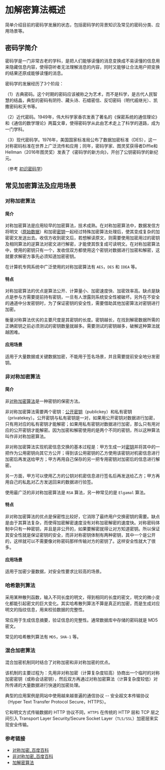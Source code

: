 # 加解密算法概述

简单介绍目前的密码学发展的状态，包括密码学的背景知识及常见的密码分类、应用场景等。

## 密码学简介

密码学是一门非常古老的学科，是把人们能够读懂的消息变换成不易读懂的信息用来隐藏信息内容，使得窃听者无法理解消息的内容，同时又能够让合法用户把变换的结果还原成能够读懂的消息。

密码学的发展经历了3个阶段：

（1）古典密码。这个时期的密码应该被称之为艺术，而不是科学，是古代人民智慧的结晶，典型的密码有阴符、藏头诗、石蜡密信、反切密码（明代戚继光）、凯撒密码和天书等。

（2）近代密码。1949年，伟大科学家香农发表了著名的《保密系统的通信理论》和《通信的数学理论》两篇文章，使得密码学从此由艺术走上了科学的道路，成为一门学科。

（3）现代密码学。1976年，美国国家标准局公布了数据加密标准（DES），这一对称密码标准在世界上广泛流传和应用；同年，密码学家、图灵奖获得者Diffie和Hellman（2016年图灵奖）发表了《密码学的新方向》，开创了公钥密码学的新纪元。

（参考 [初识密码学](https://zhuanlan.zhihu.com/p/25157493)）

## 常见加密算法及应用场景

### 对称加密算法

#### 简介

对称加密算法是应用较早的加密算法，技术成熟。在对称加密算法中，数据发信方将明文（[原始数据](https://baike.baidu.com/item/%E5%8E%9F%E5%A7%8B%E6%95%B0%E6%8D%AE/10119290)）和加密[密钥](https://baike.baidu.com/item/%E5%AF%86%E9%92%A5)一起经过特殊加密算法处理后，使其变成复杂的加密密文发送出去。收信方收到密文后，若想解读原文，则需要使用加密用过的密钥及相同算法的逆算法对密文进行解密，才能使其恢复成可读明文。在对称加密算法中，使用的密钥只有一个，发收信双方都使用这个密钥对数据进行加密和解密，这就要求解密方事先必须知道加密密钥。

在计算机专网系统中广泛使用的对称加密算法有 `AES`，`DES` 和 `IDEA` 等。



#### 特点

对称加密算法的优点是算法公开、计算量小、加密速度快、加密效率高。缺点是缺点是参与方需要提前持有密钥，一旦有人泄露则系统安全性被破坏。另外在不安全的通道中分发密钥时，为了保证密钥的安全性，需要借助其他加密算法对密钥进行加密。

衡量对称算法优劣的主要尺度是其密钥的长度。密钥越长，在找到解密数据所需的正确密钥之前必须测试的密钥数量就越多。需要测试的密钥越多，破解这种算法就越困难。

#### 应用场景

适用于大量数据或关键数据加密，不能用于签名场景，并且需要提前安全地分发密钥。

### 非对称加密算法

#### 简介

非[对称加密算法](https://baike.baidu.com/item/%E5%AF%B9%E7%A7%B0%E5%8A%A0%E5%AF%86%E7%AE%97%E6%B3%95)是一种密钥的保密方法。

非对称加密算法需要两个密钥：[公开密钥](https://baike.baidu.com/item/%E5%85%AC%E5%BC%80%E5%AF%86%E9%92%A5/7453570)（publickey）和私有密钥（privatekey）。公开密钥与私有密钥是一对，如果用公开密钥对数据进行加密，只有用对应的私有密钥才能解密；如果用私有密钥对数据进行加密，那么只有用对应的公开密钥才能解密。因为加密和解密使用的是两个不同的密钥，所以这种算法叫作非对称加密算法。

非对称加密算法实现机密信息交换的基本过程是：甲方生成一对[密钥](https://baike.baidu.com/item/%E5%AF%86%E9%92%A5/101144)并将其中的一把作为公用密钥向其它方公开；得到该公用密钥的乙方使用该密钥对机密信息进行加密后再发送给甲方；甲方再用自己保存的另一把专用密钥对加密后的信息进行解密。

另一方面，甲方可以使用乙方的公钥对机密信息进行签名后再发送给乙方；甲方再用自己的私匙对乙方发送回来的数据进行验签。

使用最广泛的非对称加密算法是 `RSA` 算法，另一种常见的是 `Elgamal` 算法。

#### 特点

非对称加密算法的优点是保密性比较好，它消除了最终用户交换密钥的需要。缺点是由于其算法复杂，而使得加密解密速度没有对称加密解密的速度快。对称密码体制中只有一种密钥，并且是非公开的，如果要解密就得让对方知道密钥。所以保证其安全性就是保证密钥的安全，而非对称密钥体制有两种密钥，其中一个是公开的，这样就可以不需要像对称密码那样传输对方的密钥了。这样安全性就大了很多。

#### 应用场景

适用于加密少量数据，对安全性要求比较高的场景。

### 哈希散列算法

采用某种散列函数，输入不同长度的明文，得到相同的长度的密文，明文的微小变化都能引起密文的巨大变化。其实哈希散列算法不算是真正的加密，而是生成对应明文的指纹信息，用来校验数据的完整性。

常应用于生成信息摘要，验证信息的完整性。通常数据库中存储的密码就是 MD5 密文。

常见的哈希散列算法有 `MD5`，`SHA-1` 等。

### 混合加密算法

混合加密机制同时结合了对称加密和非对称加密的优点。

该机制的主要过程为：先用非对称加密（计算复杂度较高）协商出一个临时的对称加密密钥（或称会话密钥），然后双方再通过对称加密算法（计算复杂度较低）对所传递的大量数据进行快速的加密处理。

典型的应用案例是网站中使用越来越普遍的通信协议 -- 安全超文本传输协议（Hyper Text Transfer Protocol Secure，HTTPS）。

它和明文方式传输数据的 HTTP 协议不同，`HTTPS` 在传统的 HTTP 层和 TCP 层之间引入 Transport Layer Security/Secure Socket Layer（`TLS/SSL`）加密层来实现安全传输。

### 参考链接

- [对称加密_百度百科](https://baike.baidu.com/item/%E5%AF%B9%E7%A7%B0%E5%8A%A0%E5%AF%86)
- [非对称加密_百度百科](https://baike.baidu.com/item/%E9%9D%9E%E5%AF%B9%E7%A7%B0%E5%8A%A0%E5%AF%86)
- [加解密算法](https://github.com/yeasy/blockchain_guide/blob/master/crypto/algorithm.md)



